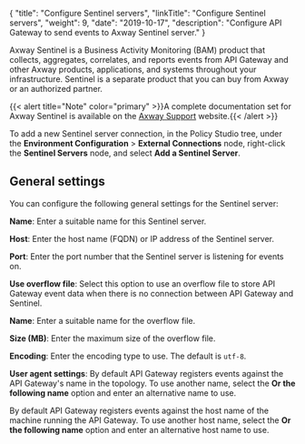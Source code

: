 {
"title": "Configure Sentinel servers",
"linkTitle": "Configure Sentinel servers",
"weight": 9,
"date": "2019-10-17",
"description": "Configure API Gateway to send events to Axway Sentinel server."
}

Axway Sentinel is a Business Activity Monitoring (BAM) product that collects, aggregates, correlates, and reports events from API Gateway and other Axway products, applications, and systems throughout your infrastructure. Sentinel is a separate product that you can buy from Axway or an authorized partner.

{{< alert title="Note" color="primary" >}}A complete documentation set for Axway Sentinel is available on the [Axway Support](https://support.axway.com/) website.{{< /alert >}}

To add a new Sentinel server connection, in the Policy Studio tree, under the **Environment Configuration** > **External Connections**
node, right-click the **Sentinel Servers**
node, and select **Add a Sentinel Server**.

## General settings

You can configure the following general settings for the Sentinel server:

**Name**:
Enter a suitable name for this Sentinel server.

**Host**:
Enter the host name (FQDN) or IP address of the Sentinel server.

**Port**:
Enter the port number that the Sentinel server is listening for events on.

**Use overflow file**:
Select this option to use an overflow file to store API Gateway event data when there is no connection between API Gateway and Sentinel.

**Name**:
Enter a suitable name for the overflow file.

**Size (MB)**:
Enter the maximum size of the overflow file.

**Encoding**:
Enter the encoding type to use. The default is `utf-8`.

**User agent settings**:
By default API Gateway registers events against the API Gateway's name in the topology. To use another name, select the **Or the following name**
option and enter an alternative name to use.

By default API Gateway registers events against the host name of the machine running the API Gateway. To use another host name, select the **Or the following name**
option and enter an alternative host name to use.
